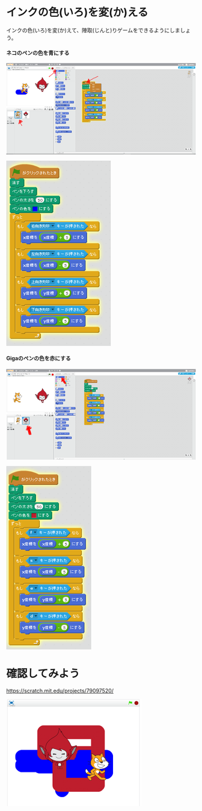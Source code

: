 # インクの色(いろ)を変(か)える

インクの色(いろ)を変(か)えて、陣取(じんと)りゲームをできるようにしましょう。

#### ネコのペンの色を青にする

![](match_005b.png)

![](match3_001a.png)


#### Gigaのペンの色を赤にする

![](match3_006a.png)

![](match3_002a.png)

# 確認してみよう

https://scratch.mit.edu/projects/79097520/

![](match3_003a.png)
